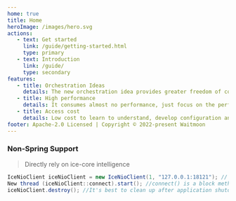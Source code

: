 ```yaml
---
home: true
title: Home
heroImage: /images/hero.svg
actions:
   - text: Get started
     link: /guide/getting-started.html
     type: primary
   - text: Introduction
     link: /guide/
     type: secondary
features:
   - title: Orchestration Ideas
     details: The new orchestration idea provides greater freedom of configuration while ensuring decoupling and reuse, which greatly reduces the cost of rule maintenance.
   - title: High performance
     details: It consumes almost no performance, just focus on the performance of the business itself.
   - title: Access cost
     details: Low cost to learn to understand, develop configuration and abstraction.
footer: Apache-2.0 Licensed | Copyright © 2022-present Waitmoon
---
```


### Non-Spring Support
> Directly rely on ice-core intelligence

````java
IceNioClient iceNioClient = new IceNioClient(1, "127.0.0.1:18121"); // application and server addresses
New thread (iceNioClient::connect).start(); //connect() is a block method, which can run with new thread
iceNioClient.destroy(); //It's best to clean up after application shutdown~
````

<!-- ### test
<CodeGroup>
   <CodeGroupItem title="1" active>

```bash
````

   </CodeGroupItem>

   <CodeGroupItem title="2">

```bash

````
   </CodeGroupItem>
</CodeGroup> -->